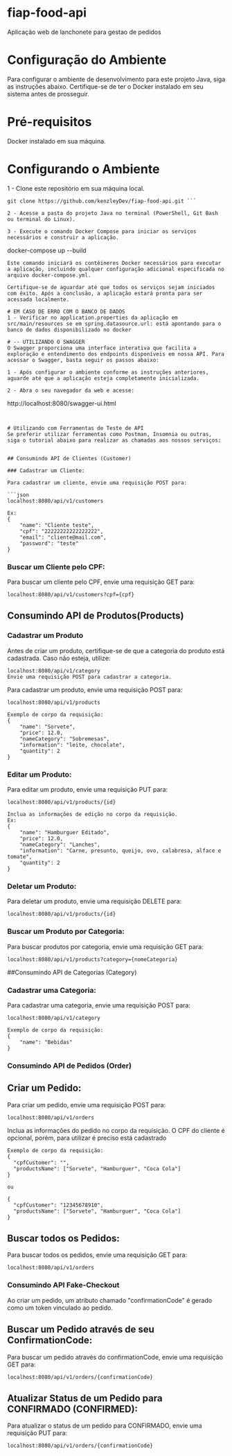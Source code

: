 # fiap-food-api
Aplicação web de lanchonete para gestao de pedidos

# Configuração do Ambiente
Para configurar o ambiente de desenvolvimento para este projeto Java, siga as instruções abaixo. Certifique-se de ter o Docker instalado em seu sistema antes de prosseguir.

# Pré-requisitos
Docker instalado em sua máquina.


# Configurando o Ambiente

1 - Clone este repositório em sua máquina local.
```
git clone https://github.com/kenzleyDev/fiap-food-api.git ```

2 - Acesse a pasta do projeto Java no terminal (PowerShell, Git Bash ou terminal do Linux).

3 - Execute o comando Docker Compose para iniciar os serviços necessários e construir a aplicação.

```
docker-compose up --build
```
Este comando iniciará os contêineres Docker necessários para executar a aplicação, incluindo qualquer configuração adicional especificada no arquivo docker-compose.yml.

Certifique-se de aguardar até que todos os serviços sejam iniciados com êxito. Após a conclusão, a aplicação estará pronta para ser acessada localmente.

# EM CASO DE ERRO COM O BANCO DE DADOS
1 - Verificar no application.properties da aplicação em src/main/resources se em spring.datasource.url: está apontando para o banco de dados disponibilizado no docker

# -- UTILIZANDO O SWAGGER
O Swagger proporciona uma interface interativa que facilita a exploração e entendimento dos endpoints disponíveis em nossa API. Para acessar o Swagger, basta seguir os passos abaixo:

1 - Após configurar o ambiente conforme as instruções anteriores, aguarde até que a aplicação esteja completamente inicializada.

2 - Abra o seu navegador da web e acesse:
```
http://localhost:8080/swagger-ui.html
```


# Utilizando com Ferramentas de Teste de API
Se preferir utilizar ferramentas como Postman, Insomnia ou outras, siga o tutorial abaixo para realizar as chamadas aos nossos serviços:


## Consumindo API de Clientes (Customer)

### Cadastrar um Cliente:

Para cadastrar um cliente, envie uma requisição POST para:

```json
localhost:8080/api/v1/customers

Ex:
{
    "name": "Cliente teste",
    "cpf": "22222222222222222",
    "email": "cliente@mail.com",
    "password": "teste"
}
```

### Buscar um Cliente pelo CPF:
Para buscar um cliente pelo CPF, envie uma requisição GET para:

```
localhost:8080/api/v1/customers?cpf={cpf}
```

## Consumindo API de Produtos(Products)

### Cadastrar um Produto
Antes de criar um produto, certifique-se de que a categoria do produto está cadastrada. Caso não esteja, utilize:

```
localhost:8080/api/v1/category
Envie uma requisição POST para cadastrar a categoria.
```
Para cadastrar um produto, envie uma requisição POST para:

```
localhost:8080/api/v1/products

Exemplo de corpo da requisição:
{
    "name": "Sorvete",
    "price": 12.0,
    "nameCategory": "Sobremesas",
    "information": "leite, chocolate",
    "quantity": 2
}
```
### Editar um Produto:
Para editar um produto, envie uma requisição PUT para:

```
localhost:8080/api/v1/products/{id}

Inclua as informações de edição no corpo da requisição.
Ex:
{
    "name": "Hamburguer Editado",
    "price": 12.0,
    "nameCategory": "Lanches",
    "information": "Carne, presunto, queijo, ovo, calabresa, alface e tomate",
    "quantity": 2
}
```
### Deletar um Produto:
Para deletar um produto, envie uma requisição DELETE para:

```
localhost:8080/api/v1/products/{id}
```
### Buscar um Produto por Categoria:
Para buscar produtos por categoria, envie uma requisição GET para:
```
localhost:8080/api/v1/products?category={nomeCategoria}
```


##Consumindo API de Categorias (Category)

### Cadastrar uma Categoria:
Para cadastrar uma categoria, envie uma requisição POST para:
```
localhost:8080/api/v1/category

Exemplo de corpo da requisição:
{
    "name": "Bebidas"
}
```

### Consumindo API de Pedidos (Order)
## Criar um Pedido:
Para criar um pedido, envie uma requisição POST para:
```
localhost:8080/api/v1/orders
```
Inclua as informações do pedido no corpo da requisição. O CPF do cliente é opcional, porém, para utilizar é preciso está cadastrado

```
Exemplo de corpo da requisição:
{
  "cpfCustomer": "",
  "productsName": ["Sorvete", "Hamburguer", "Coca Cola"]
}

ou

{
  "cpfCustomer": "12345678910",
  "productsName": ["Sorvete", "Hamburguer", "Coca Cola"]
}
```
## Buscar todos os Pedidos:
Para buscar todos os pedidos, envie uma requisição GET para:

```
localhost:8080/api/v1/orders
```

### Consumindo API Fake-Checkout
Ao criar um pedido, um atributo chamado "confirmationCode" é gerado como um token vinculado ao pedido.

## Buscar um Pedido através de seu ConfirmationCode:
Para buscar um pedido através do confirmationCode, envie uma requisição GET para:

```
localhost:8080/api/v1/orders/{confirmationCode}
```

## Atualizar Status de um Pedido para CONFIRMADO (CONFIRMED):
Para atualizar o status de um pedido para CONFIRMADO, envie uma requisição PUT para:
```
localhost:8080/api/v1/orders/{confirmationCode}
```
